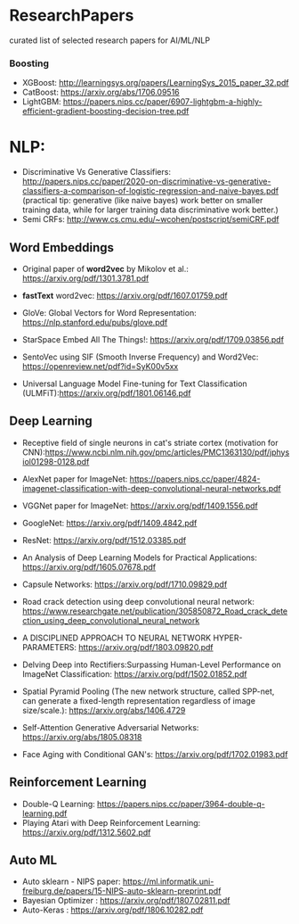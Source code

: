 # ResearchPapers
curated list of selected research papers for AI/ML/NLP

### Boosting

* XGBoost: http://learningsys.org/papers/LearningSys_2015_paper_32.pdf
* CatBoost: https://arxiv.org/abs/1706.09516
* LightGBM: https://papers.nips.cc/paper/6907-lightgbm-a-highly-efficient-gradient-boosting-decision-tree.pdf

# NLP:

* Discriminative Vs Generative Classifiers: http://papers.nips.cc/paper/2020-on-discriminative-vs-generative-classifiers-a-comparison-of-logistic-regression-and-naive-bayes.pdf
(practical tip: generative (like naive bayes) work better on smaller training data, while for larger training data discriminative work better.)
* Semi CRFs: http://www.cs.cmu.edu/~wcohen/postscript/semiCRF.pdf

## Word Embeddings
* Original paper of **word2vec** by Mikolov et al.: https://arxiv.org/pdf/1301.3781.pdf
* **fastText** word2vec: https://arxiv.org/pdf/1607.01759.pdf
* GloVe: Global Vectors for Word Representation: https://nlp.stanford.edu/pubs/glove.pdf
* StarSpace Embed All The Things!: https://arxiv.org/pdf/1709.03856.pdf

* SentoVec using SIF (Smooth Inverse Frequency) and Word2Vec: https://openreview.net/pdf?id=SyK00v5xx

* Universal Language Model Fine-tuning for Text Classification (ULMFiT):https://arxiv.org/pdf/1801.06146.pdf

## Deep Learning

* Receptive field of single neurons in cat's striate cortex (motivation for CNN):https://www.ncbi.nlm.nih.gov/pmc/articles/PMC1363130/pdf/jphysiol01298-0128.pdf
* AlexNet paper for ImageNet: https://papers.nips.cc/paper/4824-imagenet-classification-with-deep-convolutional-neural-networks.pdf
* VGGNet paper for ImageNet: https://arxiv.org/pdf/1409.1556.pdf
* GoogleNet: https://arxiv.org/pdf/1409.4842.pdf
* ResNet: https://arxiv.org/pdf/1512.03385.pdf
* An Analysis of Deep Learning Models for Practical Applications: https://arxiv.org/pdf/1605.07678.pdf
* Capsule Networks: https://arxiv.org/pdf/1710.09829.pdf
* Road crack detection using deep convolutional neural network: https://www.researchgate.net/publication/305850872_Road_crack_detection_using_deep_convolutional_neural_network

* A DISCIPLINED APPROACH TO NEURAL NETWORK HYPER-PARAMETERS: https://arxiv.org/pdf/1803.09820.pdf
* Delving Deep into Rectifiers:Surpassing Human-Level Performance on ImageNet Classification: https://arxiv.org/pdf/1502.01852.pdf

* Spatial Pyramid Pooling (The new network structure, called SPP-net, can generate a fixed-length representation regardless of image size/scale.): https://arxiv.org/abs/1406.4729

* Self-Attention Generative Adversarial Networks: https://arxiv.org/abs/1805.08318

* Face Aging with Conditional GAN's: https://arxiv.org/pdf/1702.01983.pdf

## Reinforcement Learning

* Double-Q Learning: https://papers.nips.cc/paper/3964-double-q-learning.pdf
* Playing Atari with Deep Reinforcement Learning: https://arxiv.org/pdf/1312.5602.pdf

## Auto ML

* Auto sklearn - NIPS paper: https://ml.informatik.uni-freiburg.de/papers/15-NIPS-auto-sklearn-preprint.pdf
* Bayesian Optimizer : https://arxiv.org/pdf/1807.02811.pdf
* Auto-Keras : https://arxiv.org/pdf/1806.10282.pdf
